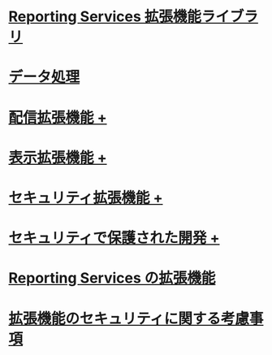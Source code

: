 # [Reporting Services 拡張機能ライブラリ](reporting-services-extension-library.md)

# [データ処理](../../reporting-services/extensions/data-processing/creating-a-data-processing-extension-library.md)
# [配信拡張機能 +](../../reporting-services/extensions/delivery-extension/creating-a-delivery-extension-library.md)
# [表示拡張機能 +](../../reporting-services/extensions/rendering-extension/deploying-a-rendering-extension.md)
# [セキュリティ拡張機能 +](../../reporting-services/extensions/security-extension/authentication-in-reporting-services.md)
# [セキュリティで保護された開発 +](../../reporting-services/extensions/secure-development/code-access-security-in-reporting-services.md)
# [Reporting Services の拡張機能](reporting-services-extensions.md)
# [拡張機能のセキュリティに関する考慮事項](security-considerations-for-extensions.md)
